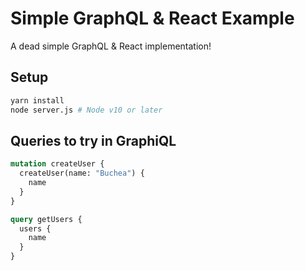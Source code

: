 # Simple GraphQL & React Example

A dead simple GraphQL & React implementation!

## Setup

```bash
yarn install
node server.js # Node v10 or later
```

## Queries to try in GraphiQL

```graphql
mutation createUser {
  createUser(name: "Buchea") {
    name
  }
}

query getUsers {
  users {
    name
  }
}
```
